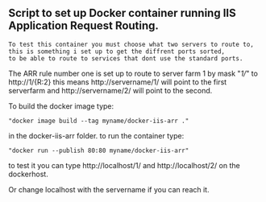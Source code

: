 ## Script to set up Docker container running IIS Application Request Routing.
```
To test this container you must choose what two servers to route to, 
this is something i set up to get the diffrent ports sorted,
to be able to route to services that dont use the standard ports.
```
The ARR rule number one is set up to route to server farm 1 by mask "*1/*" to http://1/{R:2} 
this means http://servername/1/ will point to the first serverfarm and http://servername/2/ will point to the second.

To build the docker image type:
```
"docker image build --tag myname/docker-iis-arr ." 
```
in the docker-iis-arr folder.
to run the container type: 
```
"docker run --publish 80:80 myname/docker-iis-arr"
```
to test it you can type http://localhost/1/ and http://localhost/2/ on the dockerhost.

Or change localhost with the servername if you can reach it.